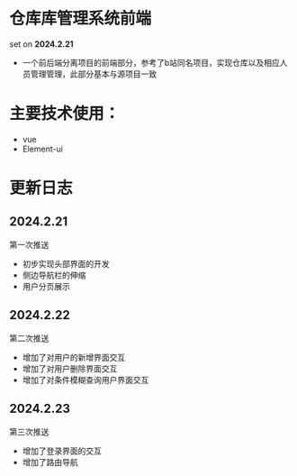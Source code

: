 # 仓库库管理系统前端

set on **2024.2.21**

+ 一个前后端分离项目的前端部分，参考了b站同名项目，实现仓库以及相应人员管理管理，此部分基本与源项目一致


# 主要技术使用：
+ vue
+ Element-ui

# 更新日志

## 2024.2.21
第一次推送
+ 初步实现头部界面的开发
+ 侧边导航栏的伸缩
+ 用户分页展示

## 2024.2.22
第二次推送
+ 增加了对用户的新增界面交互
+ 增加了对用户删除界面交互
+ 增加了对条件模糊查询用户界面交互

## 2024.2.23
第三次推送
+ 增加了登录界面的交互
+ 增加了路由导航
